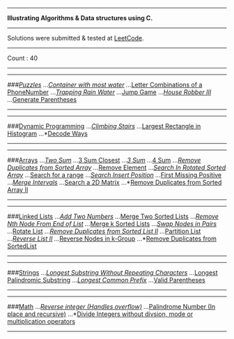 ****************************************************************
**Illustrating Algorithms & Data structures using C.**
****************************************************************
Solutions were submitted & tested at [LeetCode](https://leetcode.com/problemset/algorithms/).

****************************************************************
Count : 40
****************************************************************

****************************************************************
###[*Puzzles*](https://bitbucket.org/msreekan/algorithms-and-data-structures/src/ac7c1955c75edb023d47a7307fbcbfe078c65199/Puzzles/?at=master)
...*[Container with most water](https://bitbucket.org/msreekan/algorithms-and-data-structures/src/ac7c1955c75edb023d47a7307fbcbfe078c65199/Puzzles/11.ContainerWithMostWater/?at=master)
...*[Letter Combinations of a PhoneNumber](https://bitbucket.org/msreekan/algorithms-and-data-structures/src/ac7c1955c75edb023d47a7307fbcbfe078c65199/Puzzles/17.LetterCombinationsofaPhoneNumber/?at=master)
...*[Trapping Rain Water](https://bitbucket.org/msreekan/algorithms-and-data-structures/src/ac7c1955c75edb023d47a7307fbcbfe078c65199/Puzzles/42.TrappingRainWater/?at=master)
...*[Jump Game](https://bitbucket.org/msreekan/algorithms-and-data-structures/src/ac7c1955c75edb023d47a7307fbcbfe078c65199/Puzzles/45.JumpGameII/?at=master)
...*[House Robber III](https://bitbucket.org/msreekan/algorithms-and-data-structures/src/ac7c1955c75edb023d47a7307fbcbfe078c65199/Puzzles/337.HouseRobberIII/?at=master)
...*[Generate Parentheses](https://bitbucket.org/msreekan/algorithms-and-data-structures/src/ac7c1955c75edb023d47a7307fbcbfe078c65199/Puzzles/22.GenerateParentheses/?at=master)
****************************************************************

****************************************************************
###[Dynamic Programming](https://bitbucket.org/msreekan/algorithms-and-data-structures/src/ac7c1955c75edb023d47a7307fbcbfe078c65199/Dynamic_Programming/?at=master)
...*[Climbing Stairs](https://bitbucket.org/msreekan/algorithms-and-data-structures/src/ac7c1955c75edb023d47a7307fbcbfe078c65199/Dynamic_Programming/70.ClimbingStairs/?at=master)
...*[Largest Rectangle in Histogram](https://bitbucket.org/msreekan/algorithms-and-data-structures/src/ac7c1955c75edb023d47a7307fbcbfe078c65199/Dynamic_Programming/84.LargestRectangleinHistogram/?at=master)
...*[Decode Ways](https://bitbucket.org/msreekan/algorithms-and-data-structures/src/ac7c1955c75edb023d47a7307fbcbfe078c65199/Dynamic_Programming/91.DecodeWays/?at=master)
****************************************************************

****************************************************************
###[Arrays](https://bitbucket.org/msreekan/algorithms-and-data-structures/src/ac7c1955c75edb023d47a7307fbcbfe078c65199/Arrays/?at=master)
...*[Two Sum](https://bitbucket.org/msreekan/algorithms-and-data-structures/src/ac7c1955c75edb023d47a7307fbcbfe078c65199/Arrays/1.TwoSum/?at=master)
...*[3 Sum Closest](https://bitbucket.org/msreekan/algorithms-and-data-structures/src/ac7c1955c75edb023d47a7307fbcbfe078c65199/Arrays/16.3SumClosest/?at=master)
...*[3 Sum](https://bitbucket.org/msreekan/algorithms-and-data-structures/src/ac7c1955c75edb023d47a7307fbcbfe078c65199/Arrays/15.3Sum/?at=master)
...*[4 Sum](https://bitbucket.org/msreekan/algorithms-and-data-structures/src/ac7c1955c75edb023d47a7307fbcbfe078c65199/Arrays/18.4Sum/?at=master)
...*[Remove Duplicates from Sorted Array](https://bitbucket.org/msreekan/algorithms-and-data-structures/src/ac7c1955c75edb023d47a7307fbcbfe078c65199/Arrays/26.RemoveDuplicatesfromSortedArray/?at=master)
...*[Remove Element](https://bitbucket.org/msreekan/algorithms-and-data-structures/src/ac7c1955c75edb023d47a7307fbcbfe078c65199/Arrays/27RemoveElement/?at=master)
...*[Search In Rotated Sorted Array](https://bitbucket.org/msreekan/algorithms-and-data-structures/src/ac7c1955c75edb023d47a7307fbcbfe078c65199/Arrays/33.SearchInRotatedSortedArray/?at=master)
...*[Search for a range](https://bitbucket.org/msreekan/algorithms-and-data-structures/src/ac7c1955c75edb023d47a7307fbcbfe078c65199/Arrays/34.SearchforaRange/?at=master)
...*[Search Insert Position](https://bitbucket.org/msreekan/algorithms-and-data-structures/src/ac7c1955c75edb023d47a7307fbcbfe078c65199/Arrays/35.SearchInsertPosition/?at=master)
...*[First Missing Positive](https://bitbucket.org/msreekan/algorithms-and-data-structures/src/ac7c1955c75edb023d47a7307fbcbfe078c65199/Arrays/41.FirstMissingPositive/?at=master)
...*[Merge Intervals](https://bitbucket.org/msreekan/algorithms-and-data-structures/src/ac7c1955c75edb023d47a7307fbcbfe078c65199/Arrays/56.MergeIntervals/?at=master)
...*[Search a 2D Matrix](https://bitbucket.org/msreekan/algorithms-and-data-structures/src/ac7c1955c75edb023d47a7307fbcbfe078c65199/Arrays/74.Searcha2DMatrix/?at=master)
...*[Remove Duplicates from Sorted Array II](https://bitbucket.org/msreekan/algorithms-and-data-structures/src/ac7c1955c75edb023d47a7307fbcbfe078c65199/Arrays/80.RemoveDuplicatesfromSortedArrayII/?at=master)
****************************************************************

****************************************************************
###[Linked Lists](https://bitbucket.org/msreekan/algorithms-and-data-structures/src/ac7c1955c75e/Linked_List/?at=master)
...*[Add Two Numbers](https://bitbucket.org/msreekan/algorithms-and-data-structures/src/ac7c1955c75edb023d47a7307fbcbfe078c65199/Linked_List/2.AddTwoNumbers/?at=master)
...*[Merge Two Sorted Lists](https://bitbucket.org/msreekan/algorithms-and-data-structures/src/ac7c1955c75edb023d47a7307fbcbfe078c65199/Linked_List/21.MergeTwoSortedLists/?at=master)
...*[Remove Nth Node From End of List](https://bitbucket.org/msreekan/algorithms-and-data-structures/src/ac7c1955c75edb023d47a7307fbcbfe078c65199/Linked_List/19.RemoveNthNodeFromEndofList/?at=master)
...*[Merge k Sorted Lists](https://bitbucket.org/msreekan/algorithms-and-data-structures/src/ac7c1955c75edb023d47a7307fbcbfe078c65199/Linked_List/23.MergekSortedLists/?at=master)
...*[Swap Nodes in Pairs](https://bitbucket.org/msreekan/algorithms-and-data-structures/src/ac7c1955c75edb023d47a7307fbcbfe078c65199/Linked_List/24.SwapNodesinPairs/?at=master)
...*[Rotate List](https://bitbucket.org/msreekan/algorithms-and-data-structures/src/ac7c1955c75edb023d47a7307fbcbfe078c65199/Linked_List/61.RotateList/?at=master)
...*[Remove Duplicates from Sorted List II](https://bitbucket.org/msreekan/algorithms-and-data-structures/src/ac7c1955c75edb023d47a7307fbcbfe078c65199/Linked_List/82.RemoveDuplicatesfromSortedListII/?at=master)
...*[Partition List](https://bitbucket.org/msreekan/algorithms-and-data-structures/src/ac7c1955c75edb023d47a7307fbcbfe078c65199/Linked_List/86.PartitionList/?at=master)
...*[Reverse List II](https://bitbucket.org/msreekan/algorithms-and-data-structures/src/ac7c1955c75edb023d47a7307fbcbfe078c65199/Linked_List/92.ReverseListII/?at=master)
...*[Reverse Nodes in k-Group](https://bitbucket.org/msreekan/algorithms-and-data-structures/src/ac7c1955c75edb023d47a7307fbcbfe078c65199/Linked_List/25.ReverseNodesink-Group/?at=master)
...*[Remove Duplicates from SortedList](https://bitbucket.org/msreekan/algorithms-and-data-structures/src/ac7c1955c75edb023d47a7307fbcbfe078c65199/Linked_List/83.RemoveDuplicatesfromSortedList/?at=master)
****************************************************************

****************************************************************
###[Strings](https://bitbucket.org/msreekan/algorithms-and-data-structures/src/ac7c1955c75edb023d47a7307fbcbfe078c65199/Strings/?at=master)
...*[Longest Substring Without Repeating Characters](https://bitbucket.org/msreekan/algorithms-and-data-structures/src/ac7c1955c75edb023d47a7307fbcbfe078c65199/Strings/3.LongestSubstring/?at=master)
...*[Longest Palindromic Substring](https://bitbucket.org/msreekan/algorithms-and-data-structures/src/ac7c1955c75edb023d47a7307fbcbfe078c65199/Strings/5.LongestPalindromicSubstring/?at=master)
...*[Longest Common Prefix](https://bitbucket.org/msreekan/algorithms-and-data-structures/src/ac7c1955c75edb023d47a7307fbcbfe078c65199/Strings/14.LongestCommonPrefix/?at=master)
...*[Valid Parentheses](https://bitbucket.org/msreekan/algorithms-and-data-structures/src/ac7c1955c75edb023d47a7307fbcbfe078c65199/Strings/20.ValidParentheses/?at=master)
****************************************************************

****************************************************************
###[Math](https://bitbucket.org/msreekan/algorithms-and-data-structures/src/ac7c1955c75edb023d47a7307fbcbfe078c65199/Math/?at=master)
...*[Reverse integer (Handles overflow)](https://bitbucket.org/msreekan/algorithms-and-data-structures/src/ac7c1955c75edb023d47a7307fbcbfe078c65199/Math/7.ReverseInteger/?at=master)
...*[Palindrome Number (In place and recursive)](https://bitbucket.org/msreekan/algorithms-and-data-structures/src/ac7c1955c75edb023d47a7307fbcbfe078c65199/Math/9.PalindromeNumber/?at=master)
...*[Divide Integers without divsion, mode or multiplication operators](https://bitbucket.org/msreekan/algorithms-and-data-structures/src/ac7c1955c75edb023d47a7307fbcbfe078c65199/Math/29.DivideTwoIntegers/?at=master)
****************************************************************